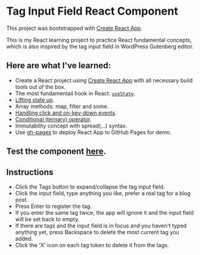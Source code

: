 # Tag Input Field React Component

This project was bootstrapped with [Create React App](https://github.com/facebook/create-react-app).

This is my React learning project to practice React fundamental concepts, which is also inspired by the tag input field in WordPress Gutenberg editor.

## Here are what I've learned:

- Create a React project using [Create React App](https://create-react-app.dev/) with all necessary build tools out of the box.
- The most fundamentail hook in React: [`useState`](https://reactjs.org/docs/hooks-state.html).
- [Lifting state up](https://reactjs.org/docs/lifting-state-up.html).
- Array methods: map, filter and some.
- [Handling click and on-key-down events](https://reactjs.org/docs/handling-events.html).
- [Conditional (ternary) operator](https://reactjs.org/docs/conditional-rendering.html).
- Immutability concept with spread(...) syntax.
- Use [gh-pages](https://github.com/gitname/react-gh-pages) to deploy React App to GitHub Pages for demo.

## Test the component [here](https://thongtr-dev.github.io/tag-input-field-component/).

## Instructions

- Click the Tags button to expand/collapse the tag input field.
- Click the input field, type anything you like, prefer a real tag for a blog post.
- Press Enter to register the tag.
- If you enter the same tag twice, the app will ignore it and the input field will be set back to empty.
- If there are tags and the input field is in focus and you haven't typed anything yet, press Backspace to delete the most current tag you added.
- Click the 'X' icon on each tag token to delete it from the tags.
